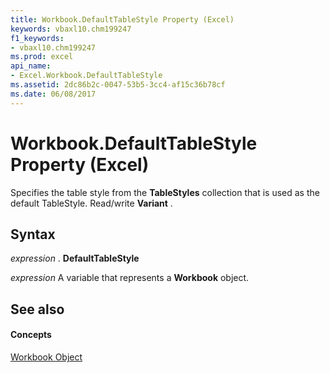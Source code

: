 ```yaml
---
title: Workbook.DefaultTableStyle Property (Excel)
keywords: vbaxl10.chm199247
f1_keywords:
- vbaxl10.chm199247
ms.prod: excel
api_name:
- Excel.Workbook.DefaultTableStyle
ms.assetid: 2dc86b2c-0047-53b5-3cc4-af15c36b78cf
ms.date: 06/08/2017
---
```



# Workbook.DefaultTableStyle Property (Excel)

Specifies the table style from the **TableStyles** collection that is used as the default TableStyle. Read/write **Variant** .


## Syntax

 _expression_ . **DefaultTableStyle**

 _expression_ A variable that represents a **Workbook** object.


## See also


#### Concepts


[Workbook Object](workbook-object-excel.md)

